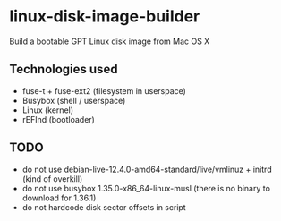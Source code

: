 # linux-disk-image-builder
Build a bootable GPT Linux disk image from Mac OS X

## Technologies used

* fuse-t + fuse-ext2 (filesystem in userspace)
* Busybox (shell / userspace)
* Linux (kernel)
* rEFInd (bootloader)

## TODO

* do not use debian-live-12.4.0-amd64-standard/live/vmlinuz + initrd (kind of overkill)
* do not use busybox 1.35.0-x86_64-linux-musl (there is no binary to download for 1.36.1)
* do not hardcode disk sector offsets in script
